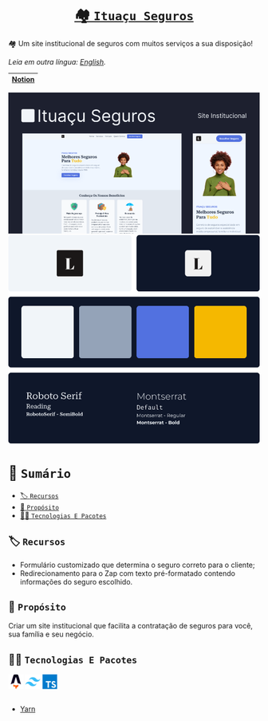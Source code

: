 <div align="center">

   # [🏘️ `Ituaçu Seguros`](https://ituacu-seguros.vercel.app/) <!-- omit in toc -->

</div>

🏘️ Um site institucional de seguros com muitos serviços a sua disposição!

*Leia em outra língua: [English](README.en.md).*

<div align="center">

   | [Notion](https://evonofy.notion.site/Sobre-O-Projeto-61b07f97bd934afb94690470796c88b7)     | 
   | ------------------------------------------------------------------------------------------ |

</div>


<div align="center">

   ![Project Cover](assets/ProjectCoverTemplate.png)
   ![Logo, Colors And Typography](assets/LogoColorsAndTypography.png)

</div>

# 📖 `Sumário` <!-- omit in toc -->

- [🏷️ `Recursos`](#️-recursos)
- [📜 `Propósito`](#-propósito)
- [👨‍💻 `Tecnologias E Pacotes`](#-tecnologias-e-pacotes)

## 🏷️ `Recursos`
- Formulário customizado que determina o seguro correto para o cliente;
- Redirecionamento para o Zap com texto pré-formatado contendo informações do seguro escolhido.

## 📜 `Propósito`
Criar um site institucional que facilita a contratação de seguros para você, sua família e seu negócio.

## 👨‍💻 `Tecnologias E Pacotes`

<div style="display: block"> 
   <a target="_blank" href=""><img align="center" alt="Astro" height="30" width="30" src="../.github/assets/Astro.png"></a>
   <a target="_blank" href="https://tailwindcss.com/"><img align="center" alt="JS" height="30" width="30" src="https://raw.githubusercontent.com/devicons/devicon/master/icons/tailwindcss/tailwindcss-plain.svg"></a>
   <a target="_blank" href="https://www.typescriptlang.org/"><img align="center" alt="TS" height="30" width="30" src="https://raw.githubusercontent.com/devicons/devicon/master/icons/typescript/typescript-plain.svg"></a>
</div>
<br>

- [Yarn]()